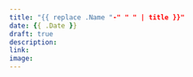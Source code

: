 ```yaml
---
title: "{{ replace .Name "-" " " | title }}"
date: {{ .Date }}
draft: true
description: 
link:
image:
---
```



